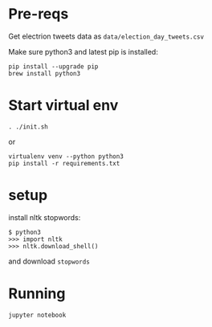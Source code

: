 # Pre-reqs

Get electrion tweets data as ```data/election_day_tweets.csv```

Make sure python3 and latest pip is installed:

```
pip install --upgrade pip
brew install python3
```

# Start virtual env

```
. ./init.sh
```

or 

```
virtualenv venv --python python3
pip install -r requirements.txt
```

# setup

install nltk stopwords:

```
$ python3
>>> import nltk
>>> nltk.download_shell()
```

and download ```stopwords```

# Running

```
jupyter notebook
```
